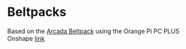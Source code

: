 # Beltpacks
Based on the [Arcada Beltpack](https://inside.arcada.fi/kultur-och-media/made-in-arcada-an-open-access-diy-intercom-system/) using the Orange Pi PC PLUS<br>
Onshape [link](https://cad.onshape.com/documents/11601915df53dc47b2cf36d9/w/a37cc28e4b4b2b104de37ba3/e/9eefa21ae5426cd456bf93a1)
